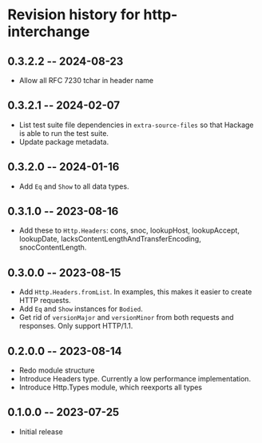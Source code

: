 # Revision history for http-interchange

## 0.3.2.2 -- 2024-08-23

* Allow all RFC 7230 tchar in header name

## 0.3.2.1 -- 2024-02-07

* List test suite file dependencies in `extra-source-files` so that Hackage
  is able to run the test suite.
* Update package metadata.

## 0.3.2.0 -- 2024-01-16

* Add `Eq` and `Show` to all data types.

## 0.3.1.0 -- 2023-08-16

* Add these to `Http.Headers`: cons, snoc, lookupHost, lookupAccept,
  lookupDate, lacksContentLengthAndTransferEncoding,
  snocContentLength.

## 0.3.0.0 -- 2023-08-15

* Add `Http.Headers.fromList`. In examples, this makes it easier
  to create HTTP requests.
* Add `Eq` and `Show` instances for `Bodied`.
* Get rid of `versionMajor` and `versionMinor` from both requests
  and responses. Only support HTTP/1.1.

## 0.2.0.0 -- 2023-08-14

* Redo module structure
* Introduce Headers type. Currently a low performance implementation.
* Introduce Http.Types module, which reexports all types

## 0.1.0.0 -- 2023-07-25

* Initial release
